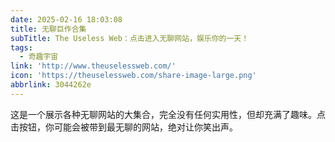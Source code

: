 ```yaml
---
date: 2025-02-16 18:03:08
title: 无聊巨作合集
subTitle: The Useless Web：点击进入无聊网站，娱乐你的一天！
tags:
  - 奇趣宇宙
link: 'http://www.theuselessweb.com/'
icon: 'https://theuselessweb.com/share-image-large.png'
abbrlink: 3044262e
---
```


这是一个展示各种无聊网站的大集合，完全没有任何实用性，但却充满了趣味。点击按钮，你可能会被带到最无聊的网站，绝对让你笑出声。